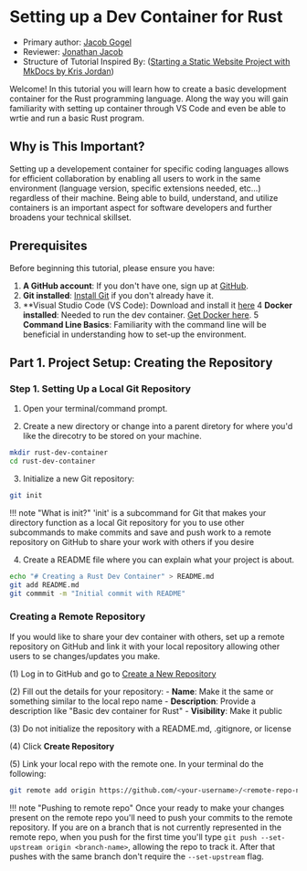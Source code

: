# Setting up a Dev Container for Rust 

* Primary author: [Jacob Gogel](https://github.com/jacobala1)
* Reviewer: [Jonathan Jacob](https://github.com/hashunc)
* Structure of Tutorial Inspired By: ([Starting a Static Website Project with MkDocs by Kris Jordan](https://comp423-25s.github.io/resources/MkDocs/tutorial/#step-2-create-a-remote-repository-on-github))


Welcome! In this tutorial you will learn how to create a basic development container for the Rust programming language. Along the way you will gain familiarity with setting up container through VS Code and even be able to wrtie and run a basic Rust program. 

## Why is This Important? 

Setting up a developement container for specific coding languages allows for efficient collaboration by enabling all users to work in the same environment (language version, specific extensions needed, etc...) regardless of their machine. Being able to build, understand, and utilize containers is an important aspect for software developers and further broadens your technical skillset.

## Prerequisites

Before beginning this tutorial, please ensure you have:

 1. **A GitHub account**: If you don't have one, sign up at [GitHub](https://github.com).
 2. **Git installed**: [Install Git](https://git-scm.com) if you don't already have it.
 3. **Visual Studio Code (VS Code): Download and install it [here](https://code.visualstudio.com)
 4 **Docker installed**: Needed to run the dev container. [Get Docker here](https://docker.com/products/docker-desktop/).
 5 **Command Line Basics**: Familiarity with the command line will be beneficial in understanding how to set-up the environment.

## Part 1. Project Setup: Creating the Repository


### Step 1. Setting Up a Local Git Repository 

1. Open your terminal/command prompt.

2. Create a new directory or change into a parent diretory for where you'd like the direcotry to be stored on your machine.

```bash
mkdir rust-dev-container
cd rust-dev-container
```

3. Initialize a new Git repository:
```bash
git init
```

!!! note "What is init?"
    'init' is a subcommand for Git that makes your directory function as a local Git repository for you to use other subcommands to make commits and save and push work to a remote repository on GitHub to share your work with others if you desire

4. Create a README file where you can explain what your project is about. 

```bash
echo "# Creating a Rust Dev Container" > README.md
git add README.md
git commmit -m "Initial commit with README"
```

### Creating a Remote Repository

If you would like to share your dev container with others, set up a remote repository on GitHub and link it with your local repository allowing other users to se changes/updates you make.

(1) Log in to GitHub and go to [Create a New Repository](https://github.com/new)

(2) Fill out the details for your repository:
    - **Name**: Make it the same or something similar to the local repo name
    - **Description**: Provide a description like "Basic dev container for Rust"
    - **Visibility**: Make it public

(3) Do not initialize the repository with a README.md, .gitignore, or license

(4) Click **Create Repository** 

(5) Link your local repo with the remote one. In your terminal do the following:
```bash
git remote add origin https://github.com/<your-username>/<remote-repo-name>.git
```

!!! note "Pushing to remote repo"
    Once your ready to make your changes present on the remote repo you'll need to push your commits to the remote repository. If you are on a branch that is not currently represented in the remote repo, when you push for the first time you'll type `git push --set-upstream origin <branch-name>`, allowing the repo to track it. After that pushes with the same branch don't require the `--set-upstream` flag.

